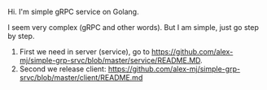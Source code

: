 Hi.
I'm simple gRPC service on Golang.

I seem very complex (gRPC and other words).
But I am simple, just go step by step.
1) First we need in server (service), go to https://github.com/alex-mj/simple-grp-srvc/blob/master/service/README.MD.
2) Second we release client: https://github.com/alex-mj/simple-grp-srvc/blob/master/client/README.md
